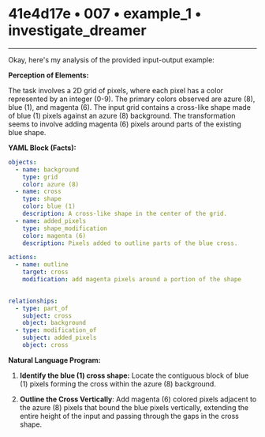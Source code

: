 # 41e4d17e • 007 • example_1 • investigate_dreamer

---
Okay, here's my analysis of the provided input-output example:

**Perception of Elements:**

The task involves a 2D grid of pixels, where each pixel has a color represented by an integer (0-9). The primary colors observed are azure (8), blue (1), and magenta (6).  The input grid contains a cross-like shape made of blue (1) pixels against an azure (8) background. The transformation seems to involve adding magenta (6) pixels around parts of the existing blue shape.

**YAML Block (Facts):**



```yaml
objects:
  - name: background
    type: grid
    color: azure (8)
  - name: cross
    type: shape
    color: blue (1)
    description: A cross-like shape in the center of the grid.
  - name: added_pixels
    type: shape_modification
    color: magenta (6)
    description: Pixels added to outline parts of the blue cross.

actions:
  - name: outline
    target: cross
    modification: add magenta pixels around a portion of the shape
    

relationships:
  - type: part_of
    subject: cross
    object: background
  - type: modification_of
    subject: added_pixels
    object: cross
```



**Natural Language Program:**

1.  **Identify the blue (1) cross shape:** Locate the contiguous block of blue (1) pixels forming the cross within the azure (8) background.

2.  **Outline the Cross Vertically**: Add magenta (6) colored pixels adjacent to the azure (8) pixels that bound the blue pixels vertically, extending the entire height of the input and passing through the gaps in the cross shape.

